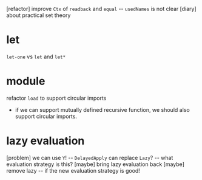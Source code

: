 [refactor] improve `Ctx` of `readback` and `equal` -- `usedNames` is not clear
[diary] about practical set theory

# let

`let-one` vs `let` and `let*`

# module

refactor `load` to support circular imports

- if we can support mutually defined recursive function,
  we should also support circular imports.

# lazy evaluation

[problem] we can use `Y`! -- `DelayedApply` can replace `Lazy`? -- what evaluation strategy is this?
[maybe] bring lazy evaluation back
[maybe] remove lazy -- if the new evaluation strategy is good!
